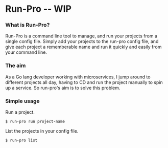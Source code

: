 # Run-Pro -- **WIP**

### What is Run-Pro?

Run-Pro is a command line tool to manage, and run your projects from a single config file. Simply add your projects to the run-pro config file, and give each project a rememberable name and run it quickly and easily from your command line.

### The aim

As a Go lang developer working with microservices, I jump around to different projects all day, having to CD and run the project manually to spin up a service. So run-pro's aim is to solve this problem.

### Simple usage

Run a project.

```
$ run-pro run project-name
```
List the projects in your config file.

```
$ run-pro list

